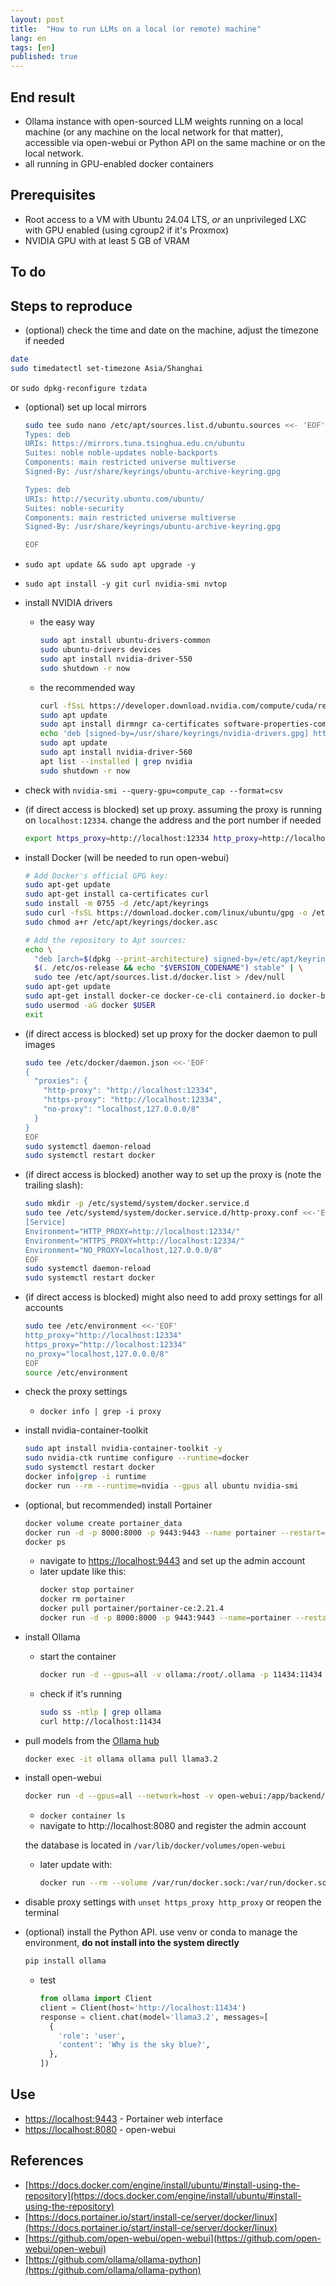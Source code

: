 ```yaml
---
layout: post
title:  "How to run LLMs on a local (or remote) machine"
lang: en
tags: [en]
published: true
---
```


## End result

- Ollama instance with open-sourced LLM weights running on a local machine (or any machine on the local network for that matter), accessible via open-webui or Python API on the same machine or on the local network.
- all running in GPU-enabled docker containers

## Prerequisites

- Root access to a VM with Ubuntu 24.04 LTS, _or_ an unprivileged LXC with GPU enabled (using cgroup2 if it's Proxmox)
- NVIDIA GPU with at least 5 GB of VRAM


## To do


## Steps to reproduce

- (optional) check the time and date on the machine, adjust the timezone if needed
```bash
date
sudo timedatectl set-timezone Asia/Shanghai
```
or `sudo dpkg-reconfigure tzdata`
- (optional) set up local mirrors
  ```bash
  sudo tee sudo nano /etc/apt/sources.list.d/ubuntu.sources <<- 'EOF'
  Types: deb
  URIs: https://mirrors.tuna.tsinghua.edu.cn/ubuntu
  Suites: noble noble-updates noble-backports
  Components: main restricted universe multiverse
  Signed-By: /usr/share/keyrings/ubuntu-archive-keyring.gpg

  Types: deb
  URIs: http://security.ubuntu.com/ubuntu/
  Suites: noble-security
  Components: main restricted universe multiverse
  Signed-By: /usr/share/keyrings/ubuntu-archive-keyring.gpg

  EOF
  ```
- `sudo apt update && sudo apt upgrade -y`
- `sudo apt install -y git curl nvidia-smi nvtop`
- install NVIDIA drivers
  - the easy way
    ```bash
    sudo apt install ubuntu-drivers-common
    sudo ubuntu-drivers devices
    sudo apt install nvidia-driver-550
    sudo shutdown -r now
    ```
  - the recommended way
    ```bash
    curl -fSsL https://developer.download.nvidia.com/compute/cuda/repos/ubuntu2404/x86_64/3bf863cc.pub | gpg --dearmor | sudo tee /usr/share/keyrings/nvidia-drivers.gpg > /dev/null 2>&1
    sudo apt update
    sudo apt install dirmngr ca-certificates software-properties-common apt-transport-https dkms
    echo 'deb [signed-by=/usr/share/keyrings/nvidia-drivers.gpg] https://developer.download.nvidia.com/compute/cuda/repos/ubuntu2404/x86_64/ /' | sudo tee /etc/apt/sources.list.d/nvidia-drivers.list
    sudo apt update
    sudo apt install nvidia-driver-560
    apt list --installed | grep nvidia
    sudo shutdown -r now
    ```
- check with `nvidia-smi --query-gpu=compute_cap --format=csv`
- (if direct access is blocked) set up proxy. assuming the proxy is running on `localhost:12334`. change the address and the port number if needed
  ```bash
  export https_proxy=http://localhost:12334 http_proxy=http://localhost:12334
  ```
- install Docker (will be needed to run open-webui)
  ```bash
  # Add Docker's official GPG key:
  sudo apt-get update
  sudo apt-get install ca-certificates curl
  sudo install -m 0755 -d /etc/apt/keyrings
  sudo curl -fsSL https://download.docker.com/linux/ubuntu/gpg -o /etc/apt/keyrings/docker.asc
  sudo chmod a+r /etc/apt/keyrings/docker.asc

  # Add the repository to Apt sources:
  echo \
    "deb [arch=$(dpkg --print-architecture) signed-by=/etc/apt/keyrings/docker.asc] https://download.docker.com/linux/ubuntu \
    $(. /etc/os-release && echo "$VERSION_CODENAME") stable" | \
    sudo tee /etc/apt/sources.list.d/docker.list > /dev/null
  sudo apt-get update
  sudo apt-get install docker-ce docker-ce-cli containerd.io docker-buildx-plugin docker-compose-plugin
  sudo usermod -aG docker $USER
  exit
  ```
- (if direct access is blocked) set up proxy for the docker daemon to pull images
  ```bash
  sudo tee /etc/docker/daemon.json <<-'EOF'
  {
    "proxies": {
      "http-proxy": "http://localhost:12334",
      "https-proxy": "http://localhost:12334",
      "no-proxy": "localhost,127.0.0.0/8"
    }
  }
  EOF
  sudo systemctl daemon-reload
  sudo systemctl restart docker
  ```
- (if direct access is blocked) another way to set up the proxy is (note the trailing slash):
  ```bash
  sudo mkdir -p /etc/systemd/system/docker.service.d
  sudo tee /etc/systemd/system/docker.service.d/http-proxy.conf <<-'EOF'
  [Service]
  Environment="HTTP_PROXY=http://localhost:12334/"
  Environment="HTTPS_PROXY=http://localhost:12334/"
  Environment="NO_PROXY=localhost,127.0.0.0/8"
  EOF
  sudo systemctl daemon-reload
  sudo systemctl restart docker
  ``` 

- (if direct access is blocked) might also need to add proxy settings for all accounts
  ```bash
  sudo tee /etc/environment <<-'EOF'
  http_proxy="http://localhost:12334"
  https_proxy="http://localhost:12334"
  no_proxy="localhost,127.0.0.0/8"
  EOF
  source /etc/environment
  ```

- check the proxy settings

  - `docker info | grep -i proxy`

- install nvidia-container-toolkit

  ```bash
  sudo apt install nvidia-container-toolkit -y
  sudo nvidia-ctk runtime configure --runtime=docker
  sudo systemctl restart docker
  docker info|grep -i runtime
  docker run --rm --runtime=nvidia --gpus all ubuntu nvidia-smi
  ```

- (optional, but recommended) install Portainer 
  ```bash
  docker volume create portainer_data
  docker run -d -p 8000:8000 -p 9443:9443 --name portainer --restart=always -v /var/run/docker.sock:/var/run/docker.sock -v portainer_data:/data portainer/portainer-ce:latest
  docker ps
  ```
  - navigate to [https://localhost:9443](https://localhost:9443) and set up the admin account
  - later update like this:
    ```bash
    docker stop portainer
    docker rm portainer
    docker pull portainer/portainer-ce:2.21.4
    docker run -d -p 8000:8000 -p 9443:9443 --name=portainer --restart=always -v /var/run/docker.sock:/var/run/docker.sock -v portainer_data:/data portainer/portainer-ce:2.21.4
    ```
- install Ollama
  - start the container
    ```bash
    docker run -d --gpus=all -v ollama:/root/.ollama -p 11434:11434 --restart unless-stopped  --name ollama ollama/ollama
    ```
    
  - check if it's running
    ```bash
    sudo ss -ntlp | grep ollama
    curl http://localhost:11434
    ```
- pull models from the [Ollama hub](https://ollama.com/library)
  ```bash
  docker exec -it ollama ollama pull llama3.2
  ```
- install open-webui
  ```bash
  docker run -d --gpus=all --network=host -v open-webui:/app/backend/data -e OLLAMA_BASE_URL=http://127.0.0.1:11434 --name open-webui --restart unless-stopped ghcr.io/open-webui/open-webui:ollama
  ```
  - `docker container ls`
  - navigate to http://localhost:8080 and register the admin account
  
  the database is located in `/var/lib/docker/volumes/open-webui`
  - later update with:
    ```bash
    docker run --rm --volume /var/run/docker.sock:/var/run/docker.sock containrrr/watchtower --run-once open-webui
    ```
- disable proxy settings with `unset https_proxy http_proxy` or reopen the terminal
- (optional) install the Python API. use venv or conda to manage the environment, **do not install into the system directly**
  ```bash
  pip install ollama
  ```
  - test
    ```python
    from ollama import Client
    client = Client(host='http://localhost:11434')
    response = client.chat(model='llama3.2', messages=[
      {
        'role': 'user',
        'content': 'Why is the sky blue?',
      },
    ])
    ```
  


## Use

- [https://localhost:9443](https://localhost:9443) - Portainer web interface
- [https://localhost:8080](https://localhost:8080) - open-webui

## References

- [https://docs.docker.com/engine/install/ubuntu/#install-using-the-repository](https://docs.docker.com/engine/install/ubuntu/#install-using-the-repository)
- [https://docs.portainer.io/start/install-ce/server/docker/linux](https://docs.portainer.io/start/install-ce/server/docker/linux)
- [https://github.com/open-webui/open-webui](https://github.com/open-webui/open-webui)
- [https://github.com/ollama/ollama-python](https://github.com/ollama/ollama-python)